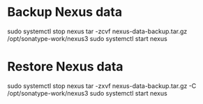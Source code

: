 
# Backup Nexus data
sudo systemctl stop nexus
tar -zcvf nexus-data-backup.tar.gz /opt/sonatype-work/nexus3
sudo systemctl start nexus

# Restore Nexus data
sudo systemctl stop nexus
tar -zxvf nexus-data-backup.tar.gz -C /opt/sonatype-work/nexus3
sudo systemctl start nexus
